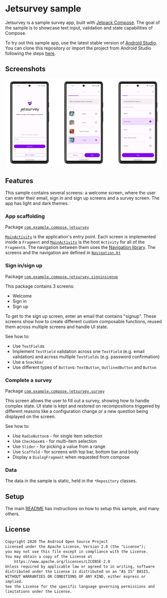 # Jetsurvey sample

Jetsurvey is a sample survey app, built with
[Jetpack Compose](https://developer.android.com/jetpack/compose). The goal of the sample is to
showcase text input, validation and state capabilities of Compose.

To try out this sample app, use the latest stable version
of [Android Studio](https://developer.android.com/studio).
You can clone this repository or import the
project from Android Studio following the steps
[here](https://developer.android.com/jetpack/compose/setup#sample).

## Screenshots

<img src="screenshots/screenshots.png"/>

## Features

This sample contains several screens: a welcome screen, where the user can enter their email, sign in and sign up screens and a survey screen. The app has light and dark themes.

### App scaffolding

Package [`com.example.compose.jetsurvey`][1]

[`MainActivity`][2] is the application's entry point. Each screen is implemented inside a `Fragment` and [`MainActivity`][2] is the host `Activity` for all of the `Fragment`s.
The navigation between them uses the [Navigation library][3]. The screens and the navigation are defined in [`Navigation.kt`][4]

[1]: app/src/main/java/com/example/compose/jetsurvey
[2]: app/src/main/java/com/example/compose/jetsurvey/MainActivity.kt
[3]: https://developer.android.com/guide/navigation
[4]: app/src/main/java/com/example/compose/jetsurvey/Navigation.kt

### Sign in/sign up

Package [`com.example.compose.jetsurvey.signinsignup`][5]

This package contains 3 screens:
* Welcome
* Sign in
* Sign up

To get to the sign up screen, enter an email that contains "signup".
These screens show how to create different custom composable functions, reused them across multiple screens and handle UI state.

See how to:

* Use `TextField`s
* Implement `TextField` validation across one `TextField` (e.g. email validation) and across multiple `TextFields` (e.g. password confirmation)
* Use a `Snackbar`
* Use different types of `Button`s: `TextButton`, `OutlinedButton` and `Button`

[5]: app/src/main/java/com/example/compose/jetsurvey/signinsignup

### Complete a survey

Package [`com.example.compose.jetsurvey.survey`][6]

This screen allows the user to fill out a survey, showing how to handle complex state. UI state is kept and restored on recompositions triggered by different reasons like a configuration change or a new question being displayed on the screen.

See how to:

* Use `RadioButton`s - for single item selection
* Use `Checkbox`es - for multi-item selection
* Use `Slider` - for picking a value from a range
* Use `Scaffold` - for screens with top bar, bottom bar and body
* Display a `DialogFragment` when requested from compose

[6]: app/src/main/java/com/example/compose/jetsurvey/survey

### Data

The data in the sample is static, held in the `*Repository` classes.

## Setup
The main [README](https://github.com/android/compose-samples/) has instructions on how to
setup this sample, and many others.

## License

```
Copyright 2020 The Android Open Source Project
Licensed under the Apache License, Version 2.0 (the "License");
you may not use this file except in compliance with the License.
You may obtain a copy of the License at
    https://www.apache.org/licenses/LICENSE-2.0
Unless required by applicable law or agreed to in writing, software
distributed under the License is distributed on an "AS IS" BASIS,
WITHOUT WARRANTIES OR CONDITIONS OF ANY KIND, either express or implied.
See the License for the specific language governing permissions and
limitations under the License.
```
